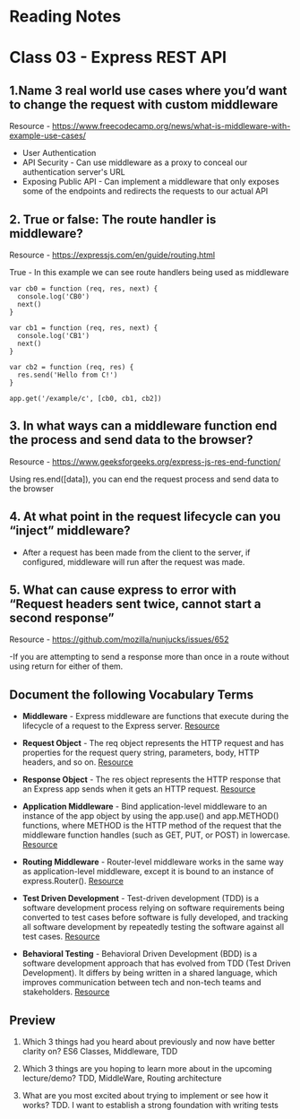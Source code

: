 # Reading Notes

# Class 03 - Express REST API

## 1.Name 3 real world use cases where you’d want to change the request with custom middleware

Resource - https://www.freecodecamp.org/news/what-is-middleware-with-example-use-cases/

- User Authentication
- API Security - Can use middleware as a proxy to conceal our authentication server's URL
- Exposing Public API - Can implement a middleware that only exposes some of the endpoints and redirects the requests to our actual API

## 2. True or false: The route handler is middleware?

Resource - https://expressjs.com/en/guide/routing.html

True - In this example we can see route handlers being used as middleware 

```
var cb0 = function (req, res, next) {
  console.log('CB0')
  next()
}

var cb1 = function (req, res, next) {
  console.log('CB1')
  next()
}

var cb2 = function (req, res) {
  res.send('Hello from C!')
}

app.get('/example/c', [cb0, cb1, cb2])
```

## 3. In what ways can a middleware function end the process and send data to the browser?

Resource - https://www.geeksforgeeks.org/express-js-res-end-function/

Using res.end([data]), you can end the request process and send data to the browser 

## 4. At what point in the request lifecycle can you “inject” middleware?

- After a request has been made from the client to the server, if configured, middleware will run after the request was made.


## 5. What can cause express to error with “Request headers sent twice, cannot start a second response”

Resource - https://github.com/mozilla/nunjucks/issues/652

-If you are attempting to send a response more than once in a route without using return for either of them.


## Document the following Vocabulary Terms

- **Middleware** - Express middleware are functions that execute during the lifecycle of a request to the Express server. [Resource](https://developer.okta.com/blog/2018/09/13/build-and-understand-express-middleware-through-examples)

- **Request Object** - The req object represents the HTTP request and has properties for the request query string, parameters, body, HTTP headers, and so on. [Resource](https://www.tutorialspoint.com/nodejs/nodejs_request_object.htm)

- **Response Object** -  The res object represents the HTTP response that an Express app sends when it gets an HTTP request. [Resource](https://www.tutorialspoint.com/nodejs/nodejs_response_object.htm#:~:text=Node.-,js%20%2D%20Response%20Object,it%20gets%20an%20HTTP%20request.)

- **Application Middleware** - Bind application-level middleware to an instance of the app object by using the app.use() and app.METHOD() functions, where METHOD is the HTTP method of the request that the middleware function handles (such as GET, PUT, or POST) in lowercase. [Resource](http://expressjs.com/en/guide/using-middleware.html)

- **Routing Middleware** - Router-level middleware works in the same way as application-level middleware, except it is bound to an instance of express.Router(). [Resource](http://expressjs.com/en/guide/using-middleware.html)

- **Test Driven Development** - Test-driven development (TDD) is a software development process relying on software requirements being converted to test cases before software is fully developed, and tracking all software development by repeatedly testing the software against all test cases. [Resource](https://en.wikipedia.org/wiki/Test-driven_development)

- **Behavioral Testing** - Behavioral Driven Development (BDD) is a software development approach that has evolved from TDD (Test Driven Development). It differs by being written in a shared language, which improves communication between tech and non-tech teams and stakeholders. [Resource](https://blog.testlodge.com/what-is-bdd/)


## Preview

1. Which 3 things had you heard about previously and now have better clarity on? ES6 Classes, Middleware, TDD

2. Which 3 things are you hoping to learn more about in the upcoming lecture/demo? TDD, MiddleWare, Routing architecture

3. What are you most excited about trying to implement or see how it works? TDD. I want to establish a strong foundation with writing tests
